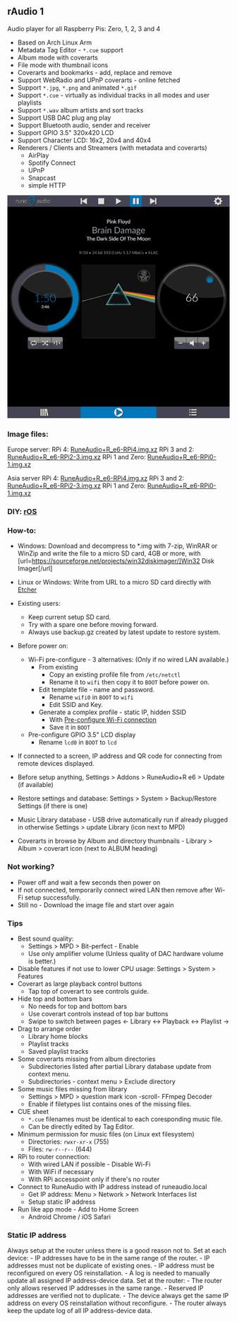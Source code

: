 rAudio 1
---
Audio player for all Raspberry Pis: Zero, 1, 2, 3 and 4
- Based on Arch Linux Arm
- Metadata Tag Editor - `*.cue` support
- Album mode with coverarts
- File mode with thumbnail icons
- Coverarts and bookmarks - add, replace and remove
- Support WebRadio and UPnP coverarts - online fetched
- Support `*.jpg`, `*.png` and animated `*.gif`
- Support `*.cue` - virtually as individual tracks in all modes and user playlists
- Support `*.wav` album artists and sort tracks
- Support USB DAC plug ang play
- Support Bluetooth audio, sender and receiver
- Support GPIO 3.5" 320x420 LCD
- Support Character LCD: 16x2, 20x4 and 40x4
- Renderers / Clients and Streamers (with metadata and coverarts)
	- AirPlay
	- Spotify Connect
	- UPnP
	- Snapcast
	- simple HTTP

![guide](https://github.com/rern/_assets/raw/master/guide/guide.gif)


### Image files:
Europe server:
RPi 4: [RuneAudio+R_e6-RPi4.img.xz](https://cloud.s-t-franz.de/s/44rXnFYxdwJ5oqm)
RPi 3 and 2: [RuneAudio+R_e6-RPi2-3.img.xz](https://cloud.s-t-franz.de/s/kQsmLp3FXJ5itPE)
RPi 1 and Zero: [RuneAudio+R_e6-RPi0-1.img.xz](https://cloud.s-t-franz.de/s/fmS9QYKbRABMSj9)

Asia server
RPi 4: [RuneAudio+R_e6-RPi4.img.xz](https://rern.org/RuneAudio+R/images/RuneAudio+R_e6-RPi4.img.xz)
RPi 3 and 2: [RuneAudio+R_e6-RPi2-3.img.xz](https://rern.org/RuneAudio+R/images/RuneAudio+R_e6-RPi2-3.img.xz)
RPi 1 and Zero: [RuneAudio+R_e6-RPi0-1.img.xz](https://rern.org/RuneAudio+R/images/RuneAudio+R_e6-RPi0-1.img.xz)
	
### DIY: [rOS](https://github.com/rern/rOS)

### How-to:
- Windows: Download and decompress to *.img with 7-zip, WinRAR or WinZip and write the file to a micro SD card, 4GB or more, with [url=https://sourceforge.net/projects/win32diskimager/]Win32 Disk Imager[/url]
- Linux or Windows: Write from URL to a micro SD card directly with [Etcher](https://www.balena.io/etcher/)

- Existing users:
	- Keep current setup SD card.
	- Try with a spare one before moving forward.
	- Always use backup.gz created by latest update to restore system.
- Before power on:
	- Wi-Fi pre-configure - 3 alternatives: (Only if no wired LAN available.)
		- From existing
			- Copy an existing profile file from `/etc/netctl`
			- Rename it to `wifi` then copy it to `BOOT` before power on.
		- Edit template file - name and password.
			- Rename `wifi0` in `BOOT` to `wifi`
			- Edit SSID and Key.
		- Generate a complex profile - static IP, hidden SSID
			- With [Pre-configure Wi-Fi connection](https://rern.github.io/WiFi_profile/index.html)
			- Save it in `BOOT`
	- Pre-configure GPIO 3.5" LCD display
		- Rename `lcd0` in `BOOT` to `lcd`

- If connected to a screen, IP address and QR code for connecting from remote devices displayed.
- Before setup anything, Settings > Addons > RuneAudio+R e6 > Update (if available)
- Restore settings and database: Settings > System > Backup/Restore Settings (if there is one)
- Music Library database - USB drive automatically run if already plugged in otherwise Settings > update Library (icon next to MPD)
- Coverarts in browse by Album and directory thumbnails - Library > Album > coverart icon (next to ALBUM heading)

### Not working?
- Power off and wait a few seconds then power on
- If not connected, temporarily connect wired LAN then remove after Wi-Fi setup successfully.
- Still no - Download the image file and start over again


### Tips
- Best sound quality:
	- Settings > MPD > Bit-perfect - Enable
	- Use only amplifier volume (Unless quality of DAC hardware volume is better.)
- Disable features if not use to lower CPU usage:
	Settings > System > Features
- Coverart as large playback control buttons
	- Tap top of coverart to see controls guide.
- Hide top and bottom bars
	- No needs for top and bottom bars
	- Use coverart controls instead of top bar buttons
	- Swipe to switch between pages
		<- Library <-> Playback <-> Playlist ->
- Drag to arrange order
	- Library home blocks
	- Playlist tracks
	- Saved playlist tracks
- Some coverarts missing from album directories
	- Subdirectories listed after partial Library database update from context menu.
	- Subdirectories - context menu > Exclude directory
- Some music files missing from library
	- Settings > MPD > question mark icon -scroll- FFmpeg Decoder
	- Enable if filetypes list contains ones of the missing files.
- CUE sheet
	- `*.cue` filenames must be identical to each coresponding music file.
	- Can be directly edited by Tag Editor.
- Minimum permission for music files (on Linux ext filesystem)
	- Directories: `rwxr-xr-x` (755)
	- Files: `rw-r--r--` (644)
- RPi to router connection:
	- With wired LAN if possible - Disable Wi-Fi
	- With WiFi if necessary
	- With RPi accesspoint only if there's no router
- Connect to RuneAudio with IP address instead of runeaudio.local
	- Get IP address: Menu > Network > Network Interfaces list
	- Setup static IP address
- Run like app mode - Add to Home Screen
	- Android Chrome / iOS Safari

### Static IP address
Always setup at the router unless there is a good reason not to.
	Set at each device:
		- IP addresses have to be in the same range of the router.
		- IP addresses must not be duplicate of existing ones.
		- IP address must be reconfigured on every OS reinstallation.
		- A log is needed to manually update all assigned IP address-device data.
	Set at the router:
		- The router only allows reserved IP addresses in the same range.
		- Reserved IP addresses are verified not to duplicate.
		- The device always get the same IP address on every OS reinstallation without reconfigure.
		- The router always keep the update log of all IP address-device data.
